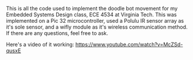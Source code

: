This is all the code used to implement the doodle bot movement for my Embedded Systems Design class, ECE 4534 at Virginia Tech. This was implemented on a Pic 32 microcontroller, used a Polulu IR sensor array as it's sole sensor, and a wifly module as it's wireless communication method. If there are any questions, feel free to ask.

Here's a video of it working: https://www.youtube.com/watch?v=McZSd-qusxE
